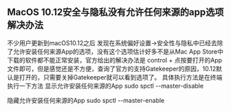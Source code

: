 MacOS 10.12安全与隐私没有允许任何来源的app选项解决办法
---

不少用户更新到macOS10.12之后 发现在系统偏好设置->安全性与隐私中已经去除了允许安装任何来源App的选项，没有这个选项估计好多不是从Mac App Store中下载的软件都不能正常安装，官方给出的解决办法是 control + 点按要打开的App文件即可，但是感觉还是不方便，查询了官方的支持Gatekeeper的原因，10.12默认是打开的，只需要关掉Gatekeeper就可以看到选项了。
具体执行方法是在终端执行一下方法
显示允许安装任何来源的App
sudo spctl --master-disable

隐藏允许安装任何来源的App
sudo spctl --master-enable

